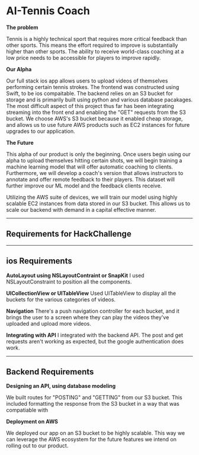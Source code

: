 # AI-Tennis Coach



**The problem** 

Tennis is a highly technical sport that requires more critical feedback than other sports. This means the effort required to improve is substantially higher than other sports. The ability to receive world-class coaching at a low price needs to be accessible for players to improve rapidly.  

**Our Alpha**

Our full stack ios app allows users to upload videos of themselves performing certain tennis strokes. The frontend was constructed using Swift, to be ios compaitable. The backend relies on an S3 bucket for storage and is primarily built using python and various database pacakages. The most difficult aspect of this project thus far has been integrating streaming into the front end and enabling the "GET" requests from the S3 bucket. We choose AWS's S3 bucket because it enabled cheap storage, and allows us to use future AWS products such as EC2 instances for future upgrades to our application. 

**The Future**

This alpha of our product is only the beginning. Once users begin using our alpha to upload themselves hitting certain shots, we will begin training a machine learning model that will offer automatic coaching to clients. Furthermore, we will develop a coach's version that allows instructors to annotate and offer remote feedback to their players. This dataset will further improve our ML model and the feedback clients receive. 

Utilizing the AWS suite of devices, we will train our model using highly scalable EC2 instances from data stored in our S3 bucket. This allows us to scale our backend with demand in a capital effective manner. 

---
Requirements for HackChallenge
---
---
ios Requirements
---
**AutoLayout using NSLayoutContraint or SnapKit**
I used NSLayoutConstraint to position all the components.

**UICollectionView or UITableView**
Used UITableView to display all the buckets for the various categories of videos.

**Navigation**
There's a push navigation controller for each bucket, and it brings the user to a screen where they can play the videos they've uploaded and upload more videos.

**Integrating with API**
I integrated with the backend API. The post and get requests aren't working as expected, but the google authentication does work.

---
Backend Requirements
----
**Designing an API, using database modeling**

We built routes for "POSTING" and "GETTING" from our S3 bucket. This included formatting the response from the S3 bucket in a way that was compatiable with 


**Deployment on AWS**

We deployed our app on an S3 bucket to be highly scalable. This way we can leverage the AWS ecosystem for the future features we intend on rolling out to our product. 



